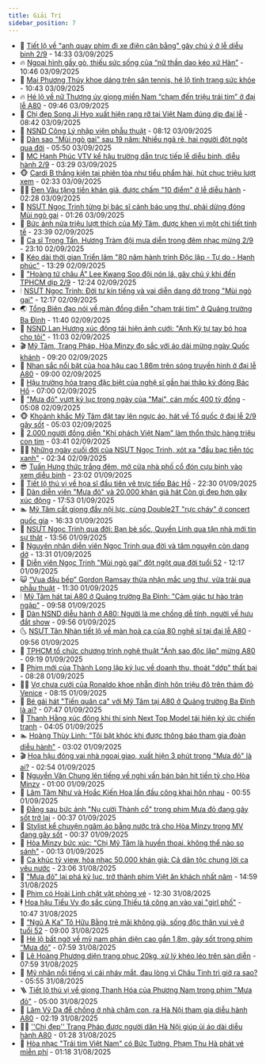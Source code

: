 ```yaml
---
title: Giải Trí
sidebar_position: 7
---
```


<!-- dantri-giai-tri:START -->
- 🤩 [Tiết lộ về &quot;anh quay phim đi xe điện cân bằng&quot; gây chú ý ở lễ diễu binh 2/9](https://dantri.com.vn/giai-tri/tiet-lo-ve-anh-quay-phim-di-xe-dien-can-bang-gay-chu-y-o-le-dieu-binh-29-20250903211339147.htm) - 14:33 03/09/2025
- 🔥 [Ngoại hình gầy gò, thiếu sức sống của “nữ thần dao kéo xứ Hàn”](https://dantri.com.vn/giai-tri/ngoai-hinh-gay-go-thieu-suc-song-cua-nu-than-dao-keo-xu-han-20250903110958818.htm) - 10:46 03/09/2025
- 🚀 [Mai Phương Thúy khoe dáng trên sân tennis, hé lộ tình trạng sức khỏe](https://dantri.com.vn/giai-tri/mai-phuong-thuy-khoe-dang-tren-san-tennis-he-lo-tinh-trang-suc-khoe-20250902110329038.htm) - 10:43 03/09/2025
- 🔥 [Hé lộ về nữ Thượng úy giọng miền Nam “chạm đến triệu trái tim” ở đại lễ A80](https://dantri.com.vn/giai-tri/he-lo-ve-nu-thuong-uy-giong-mien-nam-cham-den-trieu-trai-tim-o-dai-le-a80-20250903163438136.htm) - 09:46 03/09/2025
- 🌈 [Chị đẹp Song Ji Hyo xuất hiện rạng rỡ tại Việt Nam đúng dịp đại lễ](https://dantri.com.vn/giai-tri/chi-dep-song-ji-hyo-xuat-hien-rang-ro-tai-viet-nam-dung-dip-dai-le-20250903121839513.htm) - 08:42 03/09/2025
- 📝 [NSND Công Lý nhập viện phẫu thuật](https://dantri.com.vn/giai-tri/nsnd-cong-ly-nhap-vien-phau-thuat-20250903144858804.htm) - 08:12 03/09/2025
- 💪 [Dàn sao &quot;Mùi ngò gai&quot; sau 19 năm: Nhiều ngã rẽ, hai người đột ngột qua đời](https://dantri.com.vn/giai-tri/dan-sao-mui-ngo-gai-sau-19-nam-nhieu-nga-re-hai-nguoi-dot-ngot-qua-doi-20250902153457015.htm) - 05:50 03/09/2025
- 🤡 [MC Hạnh Phúc VTV kể hậu trường dẫn trực tiếp lễ diễu binh, diễu hành 2/9](https://dantri.com.vn/giai-tri/mc-hanh-phuc-vtv-ke-hau-truong-dan-truc-tiep-le-dieu-binh-dieu-hanh-29-20250903101356972.htm) - 03:29 03/09/2025
- 🐵 [Cardi B thắng kiện tại phiên tòa như tiểu phẩm hài, hút chục triệu lượt xem](https://dantri.com.vn/giai-tri/cardi-b-thang-kien-tai-phien-toa-nhu-tieu-pham-hai-hut-chuc-trieu-luot-xem-20250903092748196.htm) - 02:33 03/09/2025
- 🧑‍🏫 [Đen Vâu tặng tiền khán giả, được chấm &quot;10 điểm&quot; ở lễ diễu hành](https://dantri.com.vn/giai-tri/den-vau-tang-tien-khan-gia-duoc-cham-10-diem-o-le-dieu-hanh-20250903011946470.htm) - 02:28 03/09/2025
- 💂 [NSƯT Ngọc Trinh từng bị bác sĩ cảnh báo ung thư, phải dừng đóng Mùi ngò gai](https://dantri.com.vn/giai-tri/nsut-ngoc-trinh-tung-bi-bac-si-canh-bao-ung-thu-phai-dung-dong-mui-ngo-gai-20250903022749020.htm) - 01:26 03/09/2025
- 🤠 [Bức ảnh nửa triệu lượt thích của Mỹ Tâm, được khen vì một chi tiết tinh tế](https://dantri.com.vn/giai-tri/buc-anh-nua-trieu-luot-thich-cua-my-tam-duoc-khen-vi-mot-chi-tiet-tinh-te-20250903000058471.htm) - 23:39 02/09/2025
- 🫶 [Ca sĩ Trọng Tấn, Hương Tràm đội mưa diễn trong đêm nhạc mừng 2/9](https://dantri.com.vn/giai-tri/ca-si-trong-tan-huong-tram-doi-mua-dien-trong-dem-nhac-mung-29-20250902223531225.htm) - 23:10 02/09/2025
- 🦏 [Kéo dài thời gian Triển lãm &quot;80 năm hành trình Độc lập - Tự do - Hạnh phúc&quot;](https://dantri.com.vn/giai-tri/keo-dai-thoi-gian-trien-lam-80-nam-hanh-trinh-doc-lap-tu-do-hanh-phuc-20250902202351657.htm) - 13:29 02/09/2025
- 🧰 [&quot;Hoàng tử châu Á&quot; Lee Kwang Soo đội nón lá, gây chú ý khi đến TPHCM dịp 2/9](https://dantri.com.vn/giai-tri/hoang-tu-chau-a-lee-kwang-soo-doi-non-la-gay-chu-y-khi-den-tphcm-dip-29-20250902192019864.htm) - 12:24 02/09/2025
- 🕯 [NSƯT Ngọc Trinh: Đời tư kín tiếng và vai diễn dang dở trong &quot;Mùi ngò gai&quot;](https://dantri.com.vn/giai-tri/nsut-ngoc-trinh-doi-tu-kin-tieng-va-vai-dien-dang-do-trong-mui-ngo-gai-20250902100245136.htm) - 12:17 02/09/2025
- 🌏 [Tổng Biên đạo nói về màn đồng diễn &quot;chạm trái tim&quot; ở Quảng trường Ba Đình](https://dantri.com.vn/giai-tri/tong-bien-dao-noi-ve-man-dong-dien-cham-trai-tim-o-quang-truong-ba-dinh-20250902150315569.htm) - 11:40 02/09/2025
- 🌈 [NSND Lan Hương xúc động tái hiện ảnh cưới: &quot;Anh Kỷ tự tay bó hoa cho tôi&quot;](https://dantri.com.vn/giai-tri/nsnd-lan-huong-xuc-dong-tai-hien-anh-cuoi-anh-ky-tu-tay-bo-hoa-cho-toi-20250901154006527.htm) - 11:03 02/09/2025
- 🎬 [Mỹ Tâm, Trang Pháp, Hòa Minzy đọ sắc với áo dài mừng ngày Quốc khánh](https://dantri.com.vn/giai-tri/my-tam-trang-phap-hoa-minzy-do-sac-voi-ao-dai-mung-ngay-quoc-khanh-20250902125315800.htm) - 09:20 02/09/2025
- 👀 [Nhan sắc nổi bật của hoa hậu cao 1,86m trên sóng truyền hình ở đại lễ A80](https://dantri.com.vn/giai-tri/nhan-sac-noi-bat-cua-hoa-hau-cao-186m-tren-song-truyen-hinh-o-dai-le-a80-20250902145733253.htm) - 09:00 02/09/2025
- 🧰 [Hậu trường hóa trang đặc biệt của nghệ sĩ gần hai thập kỷ đóng Bác Hồ](https://dantri.com.vn/giai-tri/hau-truong-hoa-trang-dac-biet-cua-nghe-si-gan-hai-thap-ky-dong-bac-ho-20250901172733587.htm) - 07:00 02/09/2025
- 🧰 [&quot;Mưa đỏ&quot; vượt kỷ lục trong ngày của &quot;Mai&quot;, cán mốc 400 tỷ đồng](https://dantri.com.vn/giai-tri/mua-do-vuot-ky-luc-trong-ngay-cua-mai-can-moc-400-ty-dong-20250902102033987.htm) - 05:08 02/09/2025
- 🐵 [Khoảnh khắc Mỹ Tâm đặt tay lên ngực áo, hát về Tổ quốc ở đại lễ 2/9 gây sốt](https://dantri.com.vn/giai-tri/khoanh-khac-my-tam-dat-tay-len-nguc-ao-hat-ve-to-quoc-o-dai-le-29-gay-sot-20250902113520305.htm) - 05:03 02/09/2025
- 🐘 [2.000 người đồng diễn &quot;Khí phách Việt Nam&quot; làm thổn thức hàng triệu con tim](https://dantri.com.vn/giai-tri/2000-nguoi-dong-dien-khi-phach-viet-nam-lam-thon-thuc-hang-trieu-con-tim-20250902101315295.htm) - 03:41 02/09/2025
- 🧑‍💻 [Những ngày cuối đời của NSƯT Ngọc Trinh, xót xa &quot;đầu bạc tiễn tóc xanh&quot;](https://dantri.com.vn/giai-tri/nhung-ngay-cuoi-doi-cua-nsut-ngoc-trinh-xot-xa-dau-bac-tien-toc-xanh-20250902004512393.htm) - 02:34 02/09/2025
- 😎 [Tuấn Hưng thức trắng đêm, mở cửa nhà phố cổ đón cựu binh vào xem diễu binh](https://dantri.com.vn/giai-tri/tuan-hung-thuc-trang-dem-mo-cua-nha-pho-co-don-cuu-binh-vao-xem-dieu-binh-20250902013730524.htm) - 23:02 01/09/2025
- 🧰 [Tiết lộ thú vị về họa sĩ đầu tiên vẽ trực tiếp Bác Hồ](https://dantri.com.vn/giai-tri/tiet-lo-thu-vi-ve-hoa-si-dau-tien-ve-truc-tiep-bac-ho-20250831212831152.htm) - 22:30 01/09/2025
- 🧰 [Dàn diễn viên &quot;Mưa đỏ&quot; và 20.000 khán giả hát Còn gì đẹp hơn gây xúc động](https://dantri.com.vn/giai-tri/dan-dien-vien-mua-do-va-20000-khan-gia-hat-con-gi-dep-hon-gay-xuc-dong-20250901235554242.htm) - 17:53 01/09/2025
- 🏊 [Mỹ Tâm cất giọng đầy nội lực, cùng Double2T &quot;rực cháy&quot; ở concert quốc gia](https://dantri.com.vn/giai-tri/my-tam-cat-giong-day-noi-luc-cung-double2t-ruc-chay-o-concert-quoc-gia-20250901231555710.htm) - 16:33 01/09/2025
- 🌋 [NSƯT Ngọc Trinh qua đời: Bạn bè sốc, Quyền Linh qua tận nhà mới tin sự thật](https://dantri.com.vn/giai-tri/nsut-ngoc-trinh-qua-doi-ban-be-soc-quyen-linh-qua-tan-nha-moi-tin-su-that-20250901203020796.htm) - 13:56 01/09/2025
- 🔭 [Nguyên nhân diễn viên Ngọc Trinh qua đời và tâm nguyện còn dang dở](https://dantri.com.vn/giai-tri/nguyen-nhan-dien-vien-ngoc-trinh-qua-doi-va-tam-nguyen-con-dang-do-20250901202401835.htm) - 13:31 01/09/2025
- 📝 [Diễn viên Ngọc Trinh &quot;Mùi ngò gai&quot; đột ngột qua đời tuổi 52](https://dantri.com.vn/giai-tri/dien-vien-ngoc-trinh-mui-ngo-gai-dot-ngot-qua-doi-tuoi-52-20250901191544772.htm) - 12:17 01/09/2025
- 😺 [“Vua đầu bếp” Gordon Ramsay thừa nhận mắc ung thư, vừa trải qua phẫu thuật](https://dantri.com.vn/giai-tri/vua-dau-bep-gordon-ramsay-thua-nhan-mac-ung-thu-vua-trai-qua-phau-thuat-20250901093021050.htm) - 11:30 01/09/2025
- 🕯 [Mỹ Tâm hát tại A80 ở Quảng trường Ba Đình: &quot;Cảm giác tự hào tràn ngập&quot;](https://dantri.com.vn/giai-tri/my-tam-hat-tai-a80-o-quang-truong-ba-dinh-cam-giac-tu-hao-tran-ngap-20250901164704545.htm) - 09:58 01/09/2025
- 🦄 [Dàn NSND diễu hành ở A80: Người là mẹ chồng dễ tính, người về hưu đắt show](https://dantri.com.vn/giai-tri/dan-nsnd-dieu-hanh-o-a80-nguoi-la-me-chong-de-tinh-nguoi-ve-huu-dat-show-20250901025929792.htm) - 09:56 01/09/2025
- 🌜 [NSƯT Tân Nhàn tiết lộ về màn hoà ca của 80 nghệ sĩ tại đại lễ A80](https://dantri.com.vn/giai-tri/nsut-tan-nhan-tiet-lo-ve-man-hoa-ca-cua-80-nghe-si-tai-dai-le-a80-20250901164639543.htm) - 09:56 01/09/2025
- 👹 [TPHCM tổ chức chương trình nghệ thuật &quot;Ánh sao độc lập&quot; mừng A80](https://dantri.com.vn/giai-tri/tphcm-to-chuc-chuong-trinh-nghe-thuat-anh-sao-doc-lap-mung-a80-20250901161532464.htm) - 09:19 01/09/2025
- 🚀 [Phim mới của Thành Long lập kỷ lục về doanh thu, thoát &quot;dớp&quot; thất bại](https://dantri.com.vn/giai-tri/phim-moi-cua-thanh-long-lap-ky-luc-ve-doanh-thu-thoat-dop-that-bai-20250901085449009.htm) - 08:28 01/09/2025
- 🧑‍💻 [Vợ chưa cưới của Ronaldo khoe nhẫn đính hôn triệu đô trên thảm đỏ Venice](https://dantri.com.vn/giai-tri/vo-chua-cuoi-cua-ronaldo-khoe-nhan-dinh-hon-trieu-do-tren-tham-do-venice-20250901114438900.htm) - 08:15 01/09/2025
- 🦩 [Bé gái hát &quot;Tiến quân ca&quot; với Mỹ Tâm tại A80 ở Quảng trường Ba Đình là ai?](https://dantri.com.vn/giai-tri/be-gai-hat-tien-quan-ca-voi-my-tam-tai-a80-o-quang-truong-ba-dinh-la-ai-20250901141806987.htm) - 07:47 01/09/2025
- 💫 [Thanh Hằng xúc động khi thí sinh Next Top Model tái hiện ký ức chiến tranh](https://dantri.com.vn/giai-tri/thanh-hang-xuc-dong-khi-thi-sinh-next-top-model-tai-hien-ky-uc-chien-tranh-20250901083146218.htm) - 04:05 01/09/2025
- 🏊 [Hoàng Thùy Linh: &quot;Tôi bật khóc khi được thông báo tham gia đoàn diễu hành&quot;](https://dantri.com.vn/giai-tri/hoang-thuy-linh-toi-bat-khoc-khi-duoc-thong-bao-tham-gia-doan-dieu-hanh-20250901031134755.htm) - 03:02 01/09/2025
- 🎬 [Hoa hậu đóng vai nhà ngoại giao, xuất hiện 3 phút trong &quot;Mưa đỏ&quot; là ai?](https://dantri.com.vn/giai-tri/hoa-hau-dong-vai-nha-ngoai-giao-xuat-hien-3-phut-trong-mua-do-la-ai-20250901000643372.htm) - 02:54 01/09/2025
- 💃 [Nguyễn Văn Chung lên tiếng về nghi vấn bán bản hit tiền tỷ cho Hòa Minzy](https://dantri.com.vn/giai-tri/nguyen-van-chung-len-tieng-ve-nghi-van-ban-ban-hit-tien-ty-cho-hoa-minzy-20250831132507713.htm) - 01:00 01/09/2025
- 🌊 [Lâm Tâm Như và Hoắc Kiến Hoa lần đầu công khai hôn nhau](https://dantri.com.vn/giai-tri/lam-tam-nhu-va-hoac-kien-hoa-lan-dau-cong-khai-hon-nhau-20250901000232614.htm) - 00:55 01/09/2025
- 🧰 [Đằng sau bức ảnh &quot;Nụ cười Thành cổ&quot; trong phim Mưa đỏ đang gây sốt trở lại](https://dantri.com.vn/giai-tri/dang-sau-buc-anh-nu-cuoi-thanh-co-trong-phim-mua-do-dang-gay-sot-tro-lai-20250901071634122.htm) - 00:37 01/09/2025
- 🦣 [Stylist kể chuyện ngâm áo bằng nước trà cho Hòa Minzy trong MV đang gây sốt](https://dantri.com.vn/giai-tri/stylist-ke-chuyen-ngam-ao-bang-nuoc-tra-cho-hoa-minzy-trong-mv-dang-gay-sot-20250831212425715.htm) - 00:37 01/09/2025
- 🥷 [Hòa Minzy bức xúc: &quot;Chị Mỹ Tâm là huyền thoại, không thể nào so sánh&quot;](https://dantri.com.vn/giai-tri/hoa-minzy-buc-xuc-chi-my-tam-la-huyen-thoai-khong-the-nao-so-sanh-20250901060713738.htm) - 00:13 01/09/2025
- 🦏 [Ca khúc tỷ view, hòa nhạc 50.000 khán giả: Cả dân tộc chung lời ca yêu nước](https://dantri.com.vn/giai-tri/ca-khuc-ty-view-hoa-nhac-50000-khan-gia-ca-dan-toc-chung-loi-ca-yeu-nuoc-20250826165408250.htm) - 23:06 31/08/2025
- 🫶 [&quot;Mưa đỏ&quot; lại phá kỷ lục, trở thành phim Việt ăn khách nhất năm](https://dantri.com.vn/giai-tri/mua-do-lai-pha-ky-luc-tro-thanh-phim-viet-an-khach-nhat-nam-20250831214143125.htm) - 14:59 31/08/2025
- 💼 [Phim có Hoài Linh chật vật phòng vé](https://dantri.com.vn/giai-tri/phim-co-hoai-linh-chat-vat-phong-ve-20250831192242707.htm) - 12:30 31/08/2025
- 🕴 [Hoa hậu Tiểu Vy đọ sắc cùng Thiếu tá công an vào vai &quot;girl phố&quot;](https://dantri.com.vn/giai-tri/hoa-hau-tieu-vy-do-sac-cung-thieu-ta-cong-an-vao-vai-girl-pho-20250831172442477.htm) - 10:47 31/08/2025
- 🐲 [“Ngũ A Ka” Tô Hữu Bằng trẻ mãi không già, sống độc thân vui vẻ ở tuổi 52](https://dantri.com.vn/giai-tri/ngu-a-ka-to-huu-bang-tre-mai-khong-gia-song-doc-than-vui-ve-o-tuoi-52-20250831104038287.htm) - 09:00 31/08/2025
- 🐘 [Hé lộ bất ngờ về mỹ nam phản diện cao gần 1,8m, gây sốt trong phim “Mưa đỏ”](https://dantri.com.vn/giai-tri/he-lo-bat-ngo-ve-my-nam-phan-dien-cao-gan-18m-gay-sot-trong-phim-mua-do-20250831141941495.htm) - 07:59 31/08/2025
- 🤭 [Lê Hoàng Phương diện trang phục 20kg, xử lý khéo léo trên sàn diễn](https://dantri.com.vn/giai-tri/le-hoang-phuong-dien-trang-phuc-20kg-xu-ly-kheo-leo-tren-san-dien-20250831134324501.htm) - 07:59 31/08/2025
- 💯 [Mỹ nhân nổi tiếng vì cái nháy mắt, đau lòng vì Châu Tinh trì giờ ra sao?](https://dantri.com.vn/giai-tri/my-nhan-noi-tieng-vi-cai-nhay-mat-dau-long-vi-chau-tinh-tri-gio-ra-sao-20250828143338461.htm) - 05:55 31/08/2025
- 🪜 [Tiết lộ thú vị về giọng Thanh Hóa của Phương Nam trong phim &quot;Mưa đỏ&quot;](https://dantri.com.vn/giai-tri/tiet-lo-thu-vi-ve-giong-thanh-hoa-cua-phuong-nam-trong-phim-mua-do-20250831021519204.htm) - 05:00 31/08/2025
- 👹 [Lâm Vỹ Dạ để chồng ở nhà chăm con, ra Hà Nội tham gia diễu hành A80](https://dantri.com.vn/giai-tri/lam-vy-da-de-chong-o-nha-cham-con-ra-ha-noi-tham-gia-dieu-hanh-a80-20250830224358992.htm) - 02:19 31/08/2025
- 🧑‍🏫 [&#39;&#39;Chị đẹp&#39;&#39; Trang Pháp được người dân Hà Nội giúp ủi áo dài diễu hành A80](https://dantri.com.vn/giai-tri/chi-dep-trang-phap-duoc-nguoi-dan-ha-noi-giup-ui-ao-dai-dieu-hanh-a80-20250830235456462.htm) - 01:28 31/08/2025
- 🐘 [Hòa nhạc &quot;Trái tim Việt Nam&quot; có Bức Tường, Phạm Thu Hà phát vé miễn phí](https://dantri.com.vn/giai-tri/hoa-nhac-trai-tim-viet-nam-co-buc-tuong-pham-thu-ha-phat-ve-mien-phi-20250831023857708.htm) - 01:18 31/08/2025<!-- dantri-giai-tri:END -->
